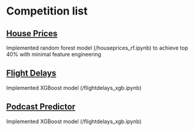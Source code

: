 # Competition list
## [House Prices](https://www.kaggle.com/competitions/house-prices-advanced-regression-techniques)
Implemented random forest model (/houseprices_rf.ipynb) to achieve top 40% with minimal feature engineering

## [Flight Delays](https://www.kaggle.com/competitions/flight-delays-fall-2018)
Implemented XGBoost model (/flightdelays_xgb.ipynb)

## [Podcast Predictor](https://www.kaggle.com/code/eshaan0112/podcast-predictor)
Implemented XGBoost model (/flightdelays_xgb.ipynb)

